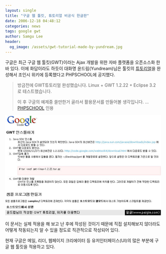 ```yaml
---
layout: single
title: "구글 웹 툴킷, 튜토리얼 비공식 한글판"
date: 2006-12-18 04:48:12
categories: news
tags: google gwt
author: Samgu Lee
header:
  og_image: /assets/gwt-tutorial-made-by-yundream.jpg
---
```


구글은 최근 구글 웹 툴킷(GWT)이라는 Ajax 개발을 위한 자바 플랫폼을 오픈소스화 한 바 있다. 이에 화답이라도 하듯이 대화명 윤드림(Yundream)님은 툴킷의 [튜토리얼](http://www.joinc.co.kr/modules/moniwiki/wiki.php/Site/Google/Service/GoogleWebToolkit/StartedGuide)을 완성해서 조인시 위키에 등록했다고 PHPSCHOOL에 공지했다.

> 방금전에 GWT튜토리얼 완성했습니다. Linux + GWT 1.2.22 + Eclipse 3.2 로 테스트했습니다.
>
> 이 후 구글의 예제중 쓸만한거 골라서 활용문서를 만들어볼 생각입니다.
> ... [PHPSCHOOL](http://www.phpschool.com/gnuboard4/bbs/board.php?bo_table=tipntech&wr_id=50431) 인용

![윤드림님의 GWT 튜토리얼](/assets/gwt-tutorial-made-by-yundream.jpg)

이 문서는 실제 적용을 해 보고 난 후에 작성된 것이기 때문에 직접 설치해보지 않더라도 어떻게 작동되는지 알 수 있을 정도로 직관적으로 작성되어 있다.

현재 구글은 메일, 리더, 웹페이지 크리에이터 등 유저인터페이스(UI)의 많은 부분에 구글 웹 툴킷을 적용하고 있다.
